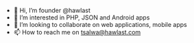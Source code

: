 - 👋 Hi, I’m founder @hawlast 
- 👀 I’m interested in PHP, JSON and Android apps
- 💞️ I’m looking to collaborate on web applications, mobile apps 
- 📫 How to reach me on tsalwa@hawlast.com

<!---
hawlast/hawlast is a ✨ special ✨ repository because its `README.md` (this file) appears on your GitHub profile.
You can click the Preview link to take a look at your changes.
--->
